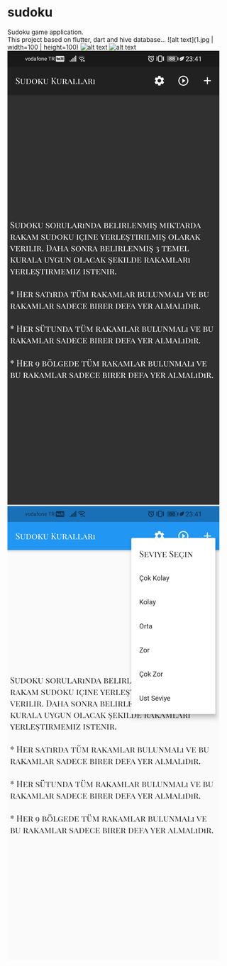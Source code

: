 # sudoku

Sudoku game application.<br>
This project based on flutter, dart and hive database...
![alt text](1.jpg | width=100 | height=100)
![alt text](dark1.jpg) 
![alt text](light1.jpg)
![alt text](dark2.jpg) 
![alt text](light2.jpg)

